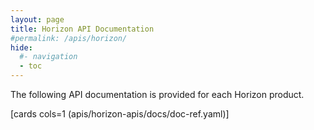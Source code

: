 ```yaml
---
layout: page
title: Horizon API Documentation
#permalink: /apis/horizon/
hide:
  #- navigation
  - toc
---
```


The following API documentation is provided for each Horizon product.

[cards cols=1 (apis/horizon-apis/docs/doc-ref.yaml)]
